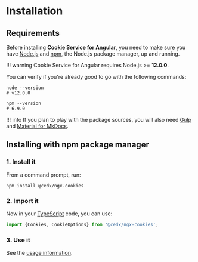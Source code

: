 # Installation

## Requirements
Before installing **Cookie Service for Angular**, you need to make sure you have [Node.js](https://nodejs.org)
and [npm](https://www.npmjs.com), the Node.js package manager, up and running.

!!! warning
    Cookie Service for Angular requires Node.js >= **12.0.0**.

You can verify if you're already good to go with the following commands:

```shell
node --version
# v12.0.0

npm --version
# 6.9.0
```

!!! info
    If you plan to play with the package sources, you will also need
    [Gulp](https://gulpjs.com) and [Material for MkDocs](https://squidfunk.github.io/mkdocs-material).

## Installing with npm package manager

### 1. Install it
From a command prompt, run:

```shell
npm install @cedx/ngx-cookies
```

### 2. Import it
Now in your [TypeScript](https://www.typescriptlang.org) code, you can use:

```ts
import {Cookies, CookieOptions} from '@cedx/ngx-cookies';
```

### 3. Use it
See the [usage information](usage/api.md).
